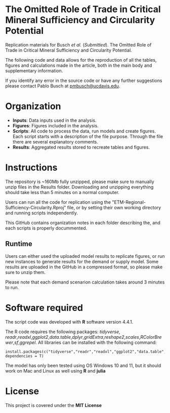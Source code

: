 # The Omitted Role of Trade in Critical Mineral Sufficiency and Circularity Potential

Replication materials for Busch *et al.* (*Submitted*). The Omitted Role of Trade in Critical Mineral Sufficiency and Circularity Potential.

The following code and data allows for the reproduction of all the tables, figures and calculations made in the article, both in the main body and supplementary information.

If you identify any error in the source code or have any further suggestions please contact Pablo Busch at pmbusch@ucdavis.edu.


# Organization

* **Inputs**: Data inputs used in the analysis. 
* **Figures**: Figures included in the analysis. 
* **Scripts**: All code to process the data, run models and create figures. Each script starts with a description of the file purpose. Through the file there are several explanatory  comments.  
* **Results**: Aggregated results stored to recreate tables and figures.

# Instructions

The repository is ~160Mb fully unzipped, please make sure to manually unzip files in the Results folder. Downloading and unzipping everything should take less than 5 minutes on a normal computer.

Users can run all the code for replication using the "ETM-Regional-Sufficiency-Circularity.Rproj" file, or by setting their own working directory and running scripts independently.

This GitHub contains organization notes in each folder describing the, and each scripts is properly docummented.

## Runtime

Users can either used the uploaded model results to replicate figures, or run new instances to generate results for the demand or supply model. Some results are uploaded in the GitHub in a compressed format, so please make sure to unzip them. 

Please note that each demand scenarion calculation takes around 3 minutes to run.

# Software required

The script code was developed with **R** software version 4.4.1. 

The R code requires the following packages: *tidyverse*, *readr*,*readxl*,*ggplot2*,*data.table*,*dplyr*,*gridExtra*,*reshape2*,*scales*,*RColorBrewer*,*sf*,*ggrepel*. All libraries can be installed with the following command: 
```
install.packages(c("tidyverse","readr","readxl","ggplot2","data.table","dplyr","gridExtra","reshape2","scales","RColorBrewer","sf","ggrepel"), dependencies = T)
```

The model has only been tested using OS Windows 10 and 11, but it should work on Mac and Linux as well using **R** and **julia**

# License
This project is covered under the **MIT License**
